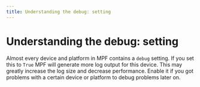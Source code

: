 ```yaml
---
title: Understanding the debug: setting
---
```


# Understanding the debug: setting


Almost every device and platform in MPF contains a `debug` setting. If
you set this to `True` MPF will generate more log output for this
device. This may greatly increase the log size and decrease performance.
Enable it if you got problems with a certain device or platform to debug
problems later on.
